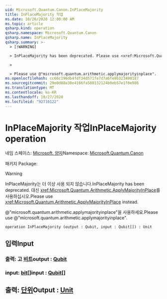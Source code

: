 ```yaml
---
uid: Microsoft.Quantum.Canon.InPlaceMajority
title: InPlaceMajority 작업
ms.date: 10/26/2020 12:00:00 AM
ms.topic: article
qsharp.kind: operation
qsharp.namespace: Microsoft.Quantum.Canon
qsharp.name: InPlaceMajority
qsharp.summary: >-
  > [!WARNING]

  > InPlaceMajority has been deprecated. Please use <xref:Microsoft.Quantum.Arithmetic.ApplyMajorityInPlace> instead.

  >

  > Please use @"microsoft.quantum.arithmetic.applymajorityinplace".
ms.openlocfilehash: cc66c196db4fdf34d571fe7d7a6fe9b323498187
ms.sourcegitcommit: 29e0d88a30e4166fa580132124b0eb57e1f0e986
ms.translationtype: MT
ms.contentlocale: ko-KR
ms.lasthandoff: 10/27/2020
ms.locfileid: "92716122"
---
```

# <a name="inplacemajority-operation"></a><span data-ttu-id="c6a51-102">InPlaceMajority 작업</span><span class="sxs-lookup"><span data-stu-id="c6a51-102">InPlaceMajority operation</span></span>

<span data-ttu-id="c6a51-103">네임 스페이스: [Microsoft. 양자](xref:Microsoft.Quantum.Canon)</span><span class="sxs-lookup"><span data-stu-id="c6a51-103">Namespace: [Microsoft.Quantum.Canon](xref:Microsoft.Quantum.Canon)</span></span>

<span data-ttu-id="c6a51-104">패키지 [](https://nuget.org/packages/)</span><span class="sxs-lookup"><span data-stu-id="c6a51-104">Package: [](https://nuget.org/packages/)</span></span>


> [!WARNING]
> <span data-ttu-id="c6a51-105">InPlaceMajority는 더 이상 사용 되지 않습니다.</span><span class="sxs-lookup"><span data-stu-id="c6a51-105">InPlaceMajority has been deprecated.</span></span> <span data-ttu-id="c6a51-106">대신 <xref:Microsoft.Quantum.Arithmetic.ApplyMajorityInPlace>를 사용하십시오.</span><span class="sxs-lookup"><span data-stu-id="c6a51-106">Please use <xref:Microsoft.Quantum.Arithmetic.ApplyMajorityInPlace> instead.</span></span>
>
> <span data-ttu-id="c6a51-107">@"microsoft.quantum.arithmetic.applymajorityinplace"을 사용하세요.</span><span class="sxs-lookup"><span data-stu-id="c6a51-107">Please use @"microsoft.quantum.arithmetic.applymajorityinplace".</span></span>



```qsharp
operation InPlaceMajority (output : Qubit, input : Qubit[]) : Unit
```


## <a name="input"></a><span data-ttu-id="c6a51-108">입력</span><span class="sxs-lookup"><span data-stu-id="c6a51-108">Input</span></span>

### <a name="output--qubit"></a><span data-ttu-id="c6a51-109">출력: 고 [비트](xref:microsoft.quantum.lang-ref.qubit)</span><span class="sxs-lookup"><span data-stu-id="c6a51-109">output : [Qubit](xref:microsoft.quantum.lang-ref.qubit)</span></span>




### <a name="input--qubit"></a><span data-ttu-id="c6a51-110">input: [bit](xref:microsoft.quantum.lang-ref.qubit)[]</span><span class="sxs-lookup"><span data-stu-id="c6a51-110">input : [Qubit](xref:microsoft.quantum.lang-ref.qubit)[]</span></span>





## <a name="output--unit"></a><span data-ttu-id="c6a51-111">출력: [단위](xref:microsoft.quantum.lang-ref.unit)</span><span class="sxs-lookup"><span data-stu-id="c6a51-111">Output : [Unit](xref:microsoft.quantum.lang-ref.unit)</span></span>

